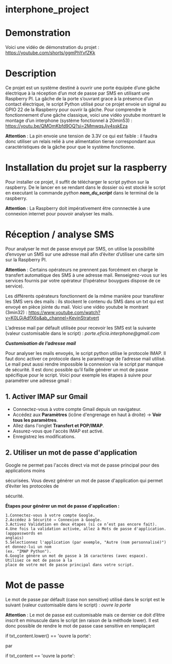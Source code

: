# interphone_project

# Demonstration

Voici une vidéo de démonstration du projet :
https://youtube.com/shorts/ggmPhYvfZKk

# Description

Ce projet est un système destiné à ouvrir une porte équipée d’une gâche électrique à la réception
d’un mot de passe par SMS en utilisant une Raspberry PI. La gâche de la porte s’ouvrant grace à la
présence d’un contact électrique, le script Python utilisé pour ce projet envoie un signal au GPIO 22
de la Raspberry pour ouvrir la gâche. Pour comprendre le fonctionnement d’une gâche classique,
voici une vidéo youtube montrant le montage d’un interphone (système fonctionnel à 20min53) :
https://youtu.be/QMOmKbfd9OQ?si=2MmwqsJjv4sskEza

**Attention** : La pin envoie une tension de 3.3V ce qui est faible : il faudra donc utiliser un relais
relié à une alimentation tierse correspondant aux caractéristiques de la gâche pour que le système
fonctionne.

# Installation du projet sur la raspberry

Pour installer ce projet, il suffit de télécharger le script python sur la raspberry. De le lancer en se
rendant dans le dossier où est stocké le script en executant la commande
_python_ **_nom_du_script_**
dans le terminal de la raspberry.

**Attention** : La Raspberry doit impérativement être connnectée à une connexion internet pour
pouvoir analyser les mails.

# Réception / analyse SMS

Pour analyser le mot de passe envoyé par SMS, on utilise la possibilité d’envoyer un SMS sur une
adresse mail afin d’éviter d’utiliser une carte sim sur la Raspberry PI.

**Attention** : Certains opérateurs ne prennent pas forcément en charge le transfert automatique des
SMS à une adresse mail. Renseignez-vous sur les services fournis par votre opérateur (l’opérateur
bouygues dispose de ce service).

Les différents opérateurs fonctionnent de la même manière pour transférer les SMS vers des mails :
ils stockent le contenu du SMS dans un txt qui est envoyé en pièce jointe du mail. Voici une vidéo
youtube le montrant (3min32) :
https://www.youtube.com/watch?v=K0LGjAdfX6s&ab_channel=KevinStratvert

L’adresse mail par défault utilisée pour recevoir les SMS est la suivante (valeur customisable dans
le script) :
_porte.eficia.interphone@gmail.com_


**_Customisation de l’adresse mail_**

Pour analyser les mails envoyés, le script python utilise le protocole IMAP. Il faut donc activer ce
protocole dans le paramétrage de l’adresse mail utilisé. Le mail peut aussi rendre impossible la
connexion via le script par manque de sécurité. Il est donc possible qu’il faille générer un mot de
passe spécifique pour le script. Voici pour exemple les étapes à suivre pour paramétrer une adresse
gmail :

## 1. Activer IMAP sur Gmail

- Connectez-vous à votre compte Gmail depuis un navigateur.
- Accédez aux **Paramètres** (icône d'engrenage en haut à droite) → **Voir tous les paramètres**.
- Allez dans l'onglet **Transfert et POP/IMAP**.
- Assurez-vous que l'accès IMAP est activé.
- Enregistrez les modifications.

## 2. Utiliser un mot de passe d'application

Google ne permet pas l'accès direct via mot de passe principal pour des applications moins

sécurisées. Vous devez générer un mot de passe d'application qui permet d’éviter les protocoles de

sécurité.

**Étapes pour générer un mot de passe d'application :**

```
1.Connectez-vous à votre compte Google.
2.Accédez à Sécurité → Connexion à Google.
3.Activez Validation en deux étapes (si ce n’est pas encore fait).
4.Une fois la validation activée, allez à Mots de passe d'application. (apppasswords en
anglais)
5.Sélectionnez l'application (par exemple, "Autre (nom personnalisé)") et donnez-lui un nom
(ex. "IMAP Python").
6.Google génère un mot de passe à 16 caractères (avec espace). Utilisez ce mot de passe à la
place de votre mot de passe principal dans votre script.
```

# Mot de passe

Le mot de passe par défault (case non sensitive) utilisé dans le script est le suivant (valeur
customisable dans le script) :
_ouvre la porte_

**Attention** : Le mot de passe est customisable mais ce dernier ce doit d’être inscrit en minuscule
dans le script (en raison de la méthode lower). Il est donc possible de rendre le mot de passe case
sensitive en remplaçant

if txt_content.lower() == 'ouvre la porte':

par

if txt_content == 'ouvre la porte':



